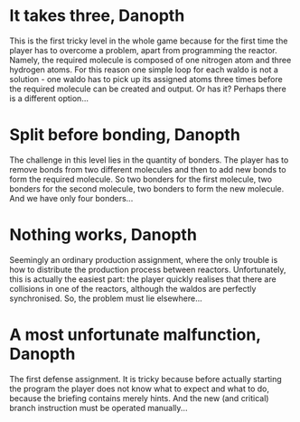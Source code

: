 # It takes three, Danopth
This is the first tricky level in the whole game because for the first time the player has to overcome a problem, apart from programming the reactor. Namely, the required molecule is composed of one nitrogen atom and three hydrogen atoms. For this reason one simple loop for each waldo is not a solution - one waldo has to pick up its assigned atoms three times before the required molecule can be created and output. Or has it? Perhaps there is a different option...
# Split before bonding, Danopth
The challenge in this level lies in the quantity of bonders. The player has to remove bonds from two different molecules and then to add new bonds to form the required molecule. So two bonders for the first molecule, two bonders for the second molecule, two bonders to form the new molecule. And we have only four bonders...
# Nothing works, Danopth
Seemingly an ordinary production assignment, where the only trouble is how to distribute the production process between reactors. Unfortunately, this is actually the easiest part: the player quickly realises that there are collisions in one of the reactors, although the waldos are perfectly synchronised. So, the problem must lie elsewhere...
# A most unfortunate malfunction, Danopth
The first defense assignment. It is tricky because before actually starting the program the player does not know what to expect and what to do, because the briefing contains merely hints. And the new (and critical) branch instruction must be operated manually...
